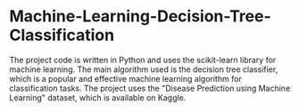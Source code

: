 # Machine-Learning-Decision-Tree-Classification
The project code is written in Python and uses the scikit-learn library for machine learning. The main algorithm used is the decision tree classifier, which is a popular and effective machine learning algorithm for classification tasks. The project uses the "Disease Prediction using Machine Learning" dataset, which is available on Kaggle.

